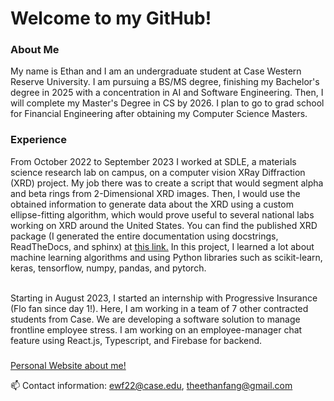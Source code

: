 ### <h1>Welcome to my GitHub!</h1>
<h3>About Me</h3>

My name is Ethan and I am an undergraduate student at Case Western Reserve University. I am pursuing a BS/MS degree, finishing my Bachelor's degree in 2025 with a concentration in AI and Software Engineering. Then, I will complete my Master's Degree in CS by 2026. I plan to go to grad school for Financial Engineering after obtaining my Computer Science Masters.

<h3>Experience</h3>
From October 2022 to September 2023 I worked at SDLE, a materials science research lab on campus, on a computer vision XRay Diffraction (XRD) project. My job there was to create a script that would segment alpha and beta rings from 2-Dimensional XRD images. Then, I would use the obtained information to generate data about the XRD using a custom ellipse-fitting algorithm, which would prove useful to several national labs working on XRD around the United States. You can find the published XRD package (I generated the entire documentation using docstrings, ReadTheDocs, and sphinx) at <a href = "https://pypi.org/project/XRDimage/#description">this link.</a> In this project, I learned a lot about machine learning algorithms and using Python libraries such as scikit-learn, keras, tensorflow, numpy, pandas, and pytorch. <br><br>

Starting in August 2023, I started an internship with Progressive Insurance (Flo fan since day 1!). Here, I am working in a team of 7 other contracted students from Case. We are developing a software solution to manage frontline employee stress. I am working on an employee-manager chat feature using React.js, Typescript, and Firebase for backend.  

<h3></h3>
<a href = "https://ethanwfang.github.io/index.html">Personal Website about me!</a>

📫 Contact information: ewf22@case.edu, theethanfang@gmail.com


<!--
**ethanwfang/ethanwfang** is a ✨ _special_ ✨ repository because its `README.md` (this file) appears on your GitHub profile.

Here are some ideas to get you started:

- 🔭 I’m currently working on ...
- 🌱 I’m currently learning ...
- 👯 I’m looking to collaborate on ...
- 🤔 I’m looking for help with ...
- 💬 Ask me about ...
- 📫 How to reach me: ...
- 😄 Pronouns: ...
- ⚡ Fun fact: ...
-->
